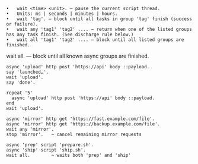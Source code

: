     •	wait <time> <unit>. — pause the current script thread.
    •	Units: ms | seconds | minutes | hours.
    •	wait 'tag'. — block until all tasks in group 'tag' finish (success or failure).
    •	wait any 'tag1' 'tag2' .... — return when one of the listed groups has any task finish. (See discharge rule below.)
    •	wait all 'tag1' 'tag2' .... — block until all listed groups are finished.

wait all. — block until all known async groups are finished.

```
async 'upload' http post 'https://api' body ::payload.
say 'launched…'.
wait 'upload'.
say 'done'.
```

```
repeat '5'
  async 'upload' http post 'https://api' body ::payload.
end
wait 'upload'.
```

```
async 'mirror' http get 'https://fast.example.com/file'.
async 'mirror' http get 'https://backup.example.com/file'.
wait any 'mirror'.
stop 'mirror'.   ~ cancel remaining mirror requests
```

```
async 'prep' script 'prepare.sh'.
async 'ship' script 'ship.sh'.
wait all.        ~ waits both 'prep' and 'ship'
```
